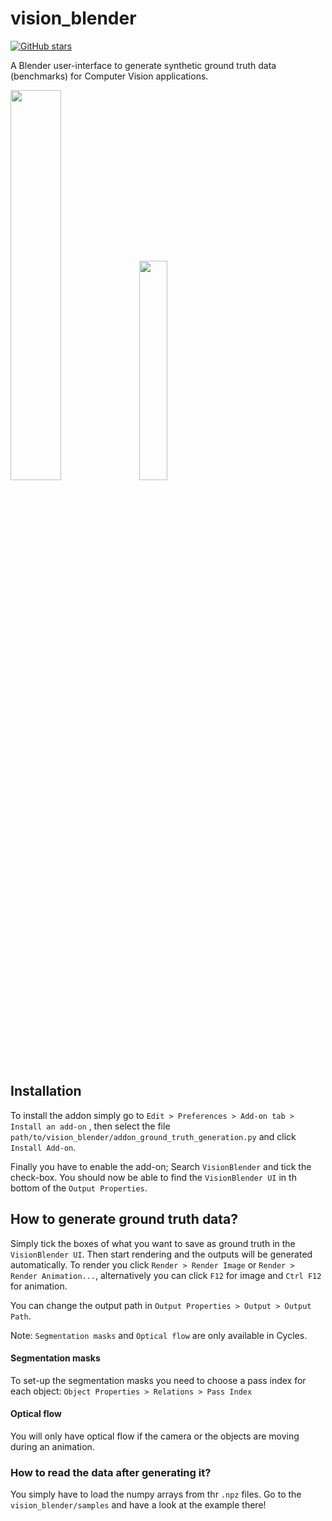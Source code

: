 # vision_blender

[![GitHub stars](https://img.shields.io/github/stars/Cartucho/vision_blender.svg?style=social&label=Stars)](https://github.com/Cartucho/vision_blender)

A Blender user-interface to generate synthetic ground truth data (benchmarks) for Computer Vision applications.

<img src="https://user-images.githubusercontent.com/15831541/94527156-7b944d80-022e-11eb-85bd-0b387fd519fb.png" width="40%">

<img src="https://user-images.githubusercontent.com/15831541/94527180-8353f200-022e-11eb-9bf5-5ebd6102bc9f.png" width="30%">

## Installation

To install the addon simply go to `Edit > Preferences > Add-on tab > Install an add-on`
, then select the file `path/to/vision_blender/addon_ground_truth_generation.py` and click `Install Add-on`.

Finally you have to enable the add-on; Search `VisionBlender` and tick the check-box.
You should now be able to find the `VisionBlender UI` in th bottom of the `Output Properties`.


## How to generate ground truth data?

Simply tick the boxes of what you want to save as ground truth in the `VisionBlender UI`.
Then start rendering and the outputs will be generated automatically.
To render you click `Render > Render Image` or `Render > Render Animation...`, alternatively you can click `F12` for image and `Ctrl F12` for animation.

You can change the output path in `Output Properties > Output > Output Path`.

Note: `Segmentation masks` and `Optical flow` are only available in Cycles.

#### Segmentation masks ####

To set-up the segmentation masks you need to choose a pass index for each object:
    `Object Properties > Relations > Pass Index`

#### Optical flow ####

You will only have optical flow if the camera or the objects are moving during an animation.

### How to read the data after generating it?

You simply have to load the numpy arrays from thr `.npz` files.
Go to the `vision_blender/samples` and have a look at the example there!
